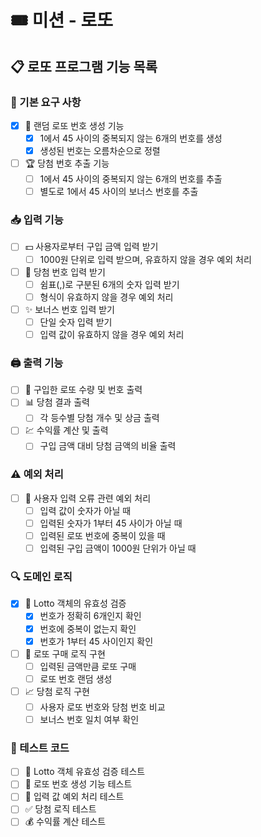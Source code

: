 # 🎟 미션 - 로또
## 📋 로또 프로그램 기능 목록

### 🎯 기본 요구 사항
- [x] 🔢 랜덤 로또 번호 생성 기능
    - [x] 1에서 45 사이의 중복되지 않는 6개의 번호를 생성
    - [x] 생성된 번호는 오름차순으로 정렬
- [ ] 🏆 당첨 번호 추출 기능
    - [ ] 1에서 45 사이의 중복되지 않는 6개의 번호를 추출
    - [ ] 별도로 1에서 45 사이의 보너스 번호를 추출

### 📥 입력 기능
- [ ] 💵 사용자로부터 구입 금액 입력 받기
    - [ ] 1000원 단위로 입력 받으며, 유효하지 않을 경우 예외 처리
- [ ] 📝 당첨 번호 입력 받기
    - [ ] 쉼표(,)로 구분된 6개의 숫자 입력 받기
    - [ ] 형식이 유효하지 않을 경우 예외 처리
- [ ] ✨ 보너스 번호 입력 받기
    - [ ] 단일 숫자 입력 받기
    - [ ] 입력 값이 유효하지 않을 경우 예외 처리

### 🖨 출력 기능
- [ ] 🎫 구입한 로또 수량 및 번호 출력
- [ ] 📊 당첨 결과 출력
    - [ ] 각 등수별 당첨 개수 및 상금 출력
- [ ] 💹 수익률 계산 및 출력
    - [ ] 구입 금액 대비 당첨 금액의 비율 출력

### ⚠️ 예외 처리
- [ ] 🚫 사용자 입력 오류 관련 예외 처리
    - [ ] 입력 값이 숫자가 아닐 때
    - [ ] 입력된 숫자가 1부터 45 사이가 아닐 때
    - [ ] 입력된 로또 번호에 중복이 있을 때
    - [ ] 입력된 구입 금액이 1000원 단위가 아닐 때

### 🔍 도메인 로직
- [x] 🧾 Lotto 객체의 유효성 검증
    - [x] 번호가 정확히 6개인지 확인
    - [x] 번호에 중복이 없는지 확인
    - [x] 번호가 1부터 45 사이인지 확인
- [ ] 🛒 로또 구매 로직 구현
    - [ ] 입력된 금액만큼 로또 구매
    - [ ] 로또 번호 랜덤 생성
- [ ] 📈 당첨 로직 구현
    - [ ] 사용자 로또 번호와 당첨 번호 비교
    - [ ] 보너스 번호 일치 여부 확인

### 🧪 테스트 코드
- [ ] 🧾 Lotto 객체 유효성 검증 테스트
- [ ] 🧪 로또 번호 생성 기능 테스트
- [ ] 🛂 입력 값 예외 처리 테스트
- [ ] ✅ 당첨 로직 테스트
- [ ] 💰 수익률 계산 테스트